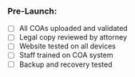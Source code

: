 ### **Pre-Launch:**

- [ ] All COAs uploaded and validated
- [ ] Legal copy reviewed by attorney
- [ ] Website tested on all devices
- [ ] Staff trained on COA system
- [ ] Backup and recovery tested
